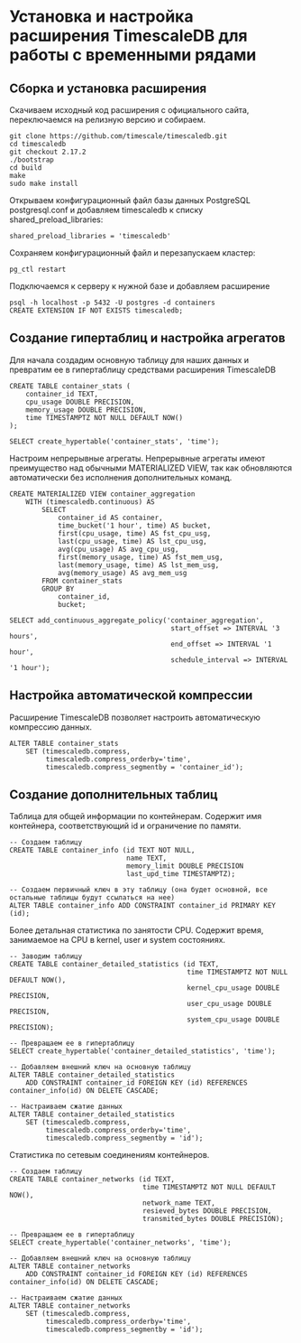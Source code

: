# Установка и настройка расширения TimescaleDB для работы с временными рядами

## Сборка и установка расширения

Скачиваем исходный код расширения с официального сайта, переключаемся на релизную версию и собираем.
```
git clone https://github.com/timescale/timescaledb.git
cd timescaledb
git checkout 2.17.2
./bootstrap
cd build
make
sudo make install
```

Открываем конфигурационный файл базы данных PostgreSQL postgresql.conf и добавляем timescaledb к списку shared_preload_libraries:
```
shared_preload_libraries = 'timescaledb'
```

Сохраняем конфигурационный файл и перезапускаем кластер:
```
pg_ctl restart
```

Подключаемся к серверу к нужной базе и добавляем расширение
```
psql -h localhost -p 5432 -U postgres -d containers
CREATE EXTENSION IF NOT EXISTS timescaledb;
```

## Создание гипертаблиц и настройка агрегатов

Для начала создадим основную таблицу для наших данных и превратим ее в гипертаблицу средствами расширения TimescaleDB
```
CREATE TABLE container_stats (
    container_id TEXT,
    cpu_usage DOUBLE PRECISION,
    memory_usage DOUBLE PRECISION,
    time TIMESTAMPTZ NOT NULL DEFAULT NOW()
);

SELECT create_hypertable('container_stats', 'time');
```

Настроим непрерывные агрегаты. Непрерывные агрегаты имеют преимущество над обычными MATERIALIZED VIEW, так как обновляются автоматически без
исполнения дополнительных команд.
```
CREATE MATERIALIZED VIEW container_aggregation 
    WITH (timescaledb.continuous) AS 
        SELECT 
            container_id AS container,
            time_bucket('1 hour', time) AS bucket, 
            first(cpu_usage, time) AS fst_cpu_usg, 
            last(cpu_usage, time) AS lst_cpu_usg, 
            avg(cpu_usage) AS avg_cpu_usg, 
            first(memory_usage, time) AS fst_mem_usg, 
            last(memory_usage, time) AS lst_mem_usg, 
            avg(memory_usage) AS avg_mem_usg 
        FROM container_stats 
        GROUP BY 
            container_id, 
            bucket;

SELECT add_continuous_aggregate_policy('container_aggregation', 
                                        start_offset => INTERVAL '3 hours', 
                                        end_offset => INTERVAL '1 hour', 
                                        schedule_interval => INTERVAL '1 hour');
```

## Настройка автоматической компрессии

Расширение TimescaleDB позволяет настроить автоматическую компрессию данных.
```
ALTER TABLE container_stats 
    SET (timescaledb.compress, 
         timescaledb.compress_orderby='time', 
         timescaledb.compress_segmentby = 'container_id');
```

## Создание дополнительных таблиц

Таблица для общей информации по контейнерам. Содержит имя контейнера, соответствующий id и ограничение по памяти.
```
-- Создаем таблицу
CREATE TABLE container_info (id TEXT NOT NULL, 
                             name TEXT, 
                             memory_limit DOUBLE PRECISION
                             last_upd_time TIMESTAMPTZ);

-- Создаем первичный ключ в эту таблицу (она будет основной, все остальные таблицы будут ссылаться на нее)
ALTER TABLE container_info ADD CONSTRAINT container_id PRIMARY KEY (id);
```

Более детальная статистика по занятости CPU. Содержит время, занимаемое на CPU в kernel, user и system состояниях.
```
-- Заводим таблицу
CREATE TABLE container_detailed_statistics (id TEXT, 
                                            time TIMESTAMPTZ NOT NULL DEFAULT NOW(),
                                            kernel_cpu_usage DOUBLE PRECISION, 
                                            user_cpu_usage DOUBLE PRECISION, 
                                            system_cpu_usage DOUBLE PRECISION);

-- Превращаем ее в гипертаблицу
SELECT create_hypertable('container_detailed_statistics', 'time');

-- Добавляем внешний ключ на основную таблицу
ALTER TABLE container_detailed_statistics 
    ADD CONSTRAINT container_id FOREIGN KEY (id) REFERENCES container_info(id) ON DELETE CASCADE;

-- Настраиваем сжатие данных
ALTER TABLE container_detailed_statistics 
    SET (timescaledb.compress, 
         timescaledb.compress_orderby='time', 
         timescaledb.compress_segmentby = 'id');
```

Статистика по сетевым соединениям контейнеров.
```
-- Создаем таблицу
CREATE TABLE container_networks (id TEXT,
                                 time TIMESTAMPTZ NOT NULL DEFAULT NOW(),
                                 network_name TEXT,
                                 resieved_bytes DOUBLE PRECISION,
                                 transmited_bytes DOUBLE PRECISION);

-- Превращаем ее в гипертаблицу
SELECT create_hypertable('container_networks', 'time');

-- Добавляем внешний ключ на основную таблицу
ALTER TABLE container_networks 
    ADD CONSTRAINT container_id FOREIGN KEY (id) REFERENCES container_info(id) ON DELETE CASCADE;

-- Настраиваем сжатие данных
ALTER TABLE container_networks 
    SET (timescaledb.compress, 
         timescaledb.compress_orderby='time', 
         timescaledb.compress_segmentby = 'id');
```